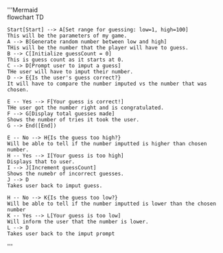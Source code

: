 '''Mermaid  
flowchart TD

    Start[Start] --> A[Set range for guessing: low=1, high=100]
    This will be the parameters of my game.
    A --> B[Generate random number between low and high]
    THis will be the number that the player will have to guess.
    B --> C[Initialize guessCount = 0]
    This is guess count as it starts at 0.
    C --> D[Prompt user to imput a guess]
    THe user will have to imput their number.
    D --> E{Is the user's guess correct?}
    It will have to compare the number imputed vs the number that was chosen.

    E -- Yes --> F[Your guess is correct!]
    THe user got the number right and is congratulated. 
    F --> G[Display total guesses made]
    Shows the number of tries it took the user.
    G --> End([End])

    E -- No --> H{Is the guess too high?}
    Will be able to tell if the number imputted is higher than chosen number.
    H -- Yes --> I[Your guess is too high]
    Displays that to user.
    I --> J[Increment guessCount]
    Shows the numebr of incorrect guesses.
    J --> D
    Takes user back to imput guess.

    H -- No --> K{Is the guess too low?}
    Will be able to tell if the number imputted is lower than the chosen number 
    K -- Yes --> L[Your guess is too low]
    Will inform the user that the number is lower.
    L --> D
    Takes user back to the imput prompt
'''
